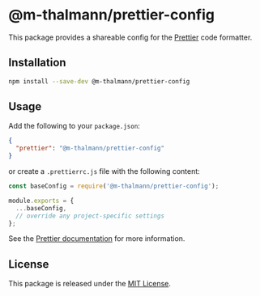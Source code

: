 # @m-thalmann/prettier-config

This package provides a shareable config for the [Prettier](https://prettier.io) code formatter.

## Installation

```bash
npm install --save-dev @m-thalmann/prettier-config
```

## Usage

Add the following to your `package.json`:

```json
{
  "prettier": "@m-thalmann/prettier-config"
}
```

or create a `.prettierrc.js` file with the following content:

```javascript
const baseConfig = require('@m-thalmann/prettier-config');

module.exports = {
  ...baseConfig,
  // override any project-specific settings
};
```

See the [Prettier documentation](https://prettier.io/docs/en/configuration.html#sharing-configurations) for more information.

## License

This package is released under the [MIT License](LICENSE).
